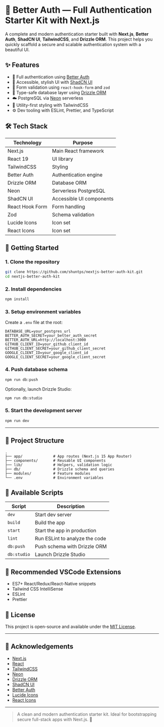 # 🔐 Better Auth — Full Authentication Starter Kit with Next.js

A complete and modern authentication starter built with **Next.js**, **Better Auth**, **ShadCN UI**, **TailwindCSS**, and **Drizzle ORM**. This project helps you quickly scaffold a secure and scalable authentication system with a beautiful UI.

## ✨ Features

- 🔐 Full authentication using [Better Auth](https://www.better-auth.com/)
- 🎨 Accessible, stylish UI with [ShadCN UI](https://ui.shadcn.com/)
- 🧠 Form validation using `react-hook-form` and `zod`
- 🌿 Type-safe database layer using [Drizzle ORM](https://orm.drizzle.team/)
- ☁️ PostgreSQL via [Neon](https://neon.tech/) serverless
- 💅 Utility-first styling with TailwindCSS
- ⚙️ Dev tooling with ESLint, Prettier, and TypeScript

## 🛠️ Tech Stack

| Technology      | Purpose                  |
| --------------- | ------------------------ |
| Next.js         | Main React framework     |
| React 19        | UI library               |
| TailwindCSS     | Styling                  |
| Better Auth     | Authentication engine    |
| Drizzle ORM     | Database ORM             |
| Neon            | Serverless PostgreSQL    |
| ShadCN UI       | Accessible UI components |
| React Hook Form | Form handling            |
| Zod             | Schema validation        |
| Lucide Icons    | Icon set                 |
| React Icons     | Icon set                 |

## 🚀 Getting Started

### 1. Clone the repository

```bash
git clone https://github.com/shuntps/nextjs-better-auth-kit.git
cd nextjs-better-auth-kit
```

### 2. Install dependencies

```bash
npm install
```

### 3. Setup environment variables

Create a `.env` file at the root:

```env
DATABASE_URL=your_postgres_url
BETTER_AUTH_SECRET=your_better_auth_secret
BETTER_AUTH_URL=http://localhost:3000
GITHUB_CLIENT_ID=your_github_client_id
GITHUB_CLIENT_SECRET=your_github_client_secret
GOOGLE_CLIENT_ID=your_google_client_id
GOOGLE_CLIENT_SECRET=your_google_client_secret
```

### 4. Push database schema

```bash
npm run db:push
```

Optionally, launch Drizzle Studio:

```bash
npm run db:studio
```

### 5. Start the development server

```bash
npm run dev
```

---

## 📂 Project Structure

```
.
├── app/              # App routes (Next.js 15 App Router)
├── components/       # Reusable UI components
├── lib/              # Helpers, validation logic
├── db/               # Drizzle schema and queries
├── modules/          # Feature modules
└── .env              # Environment variables
```

## 🧪 Available Scripts

| Script      | Description                    |
| ----------- | ------------------------------ |
| `dev`       | Start dev server               |
| `build`     | Build the app                  |
| `start`     | Start the app in production    |
| `lint`      | Run ESLint to analyze the code |
| `db:push`   | Push schema with Drizzle ORM   |
| `db:studio` | Launch Drizzle Studio          |

## 🧰 Recommended VSCode Extensions

- ES7+ React/Redux/React-Native snippets
- Tailwind CSS IntelliSense
- ESLint
- Prettier

## 📜 License

This project is open-source and available under the [MIT License](LICENSE).

---

## 🤝 Acknowledgements

- [Next.js](https://nextjs.org/)
- [React](https://reactjs.org/)
- [TailwindCSS](https://tailwindcss.com/)
- [Neon](https://neon.tech/)
- [Drizzle ORM](https://orm.drizzle.team/)
- [ShadCN UI](https://ui.shadcn.com/)
- [Better Auth](https://www.better-auth.com/)
- [Lucide Icons](https://lucide.dev/)
- [React Icons](https://react-icons.github.io/react-icons/)

---

> A clean and modern authentication starter kit. Ideal for bootstrapping secure full-stack apps with Next.js. 🚀
